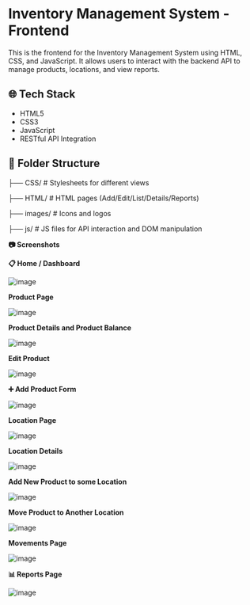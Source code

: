 # Inventory Management System - Frontend

This is the frontend for the Inventory Management System using HTML, CSS, and JavaScript. It allows users to interact with the backend API to manage products, locations, and view reports.

## 🌐 Tech Stack

- HTML5
- CSS3
- JavaScript
- RESTful API Integration

## 📁 Folder Structure
├── CSS/ # Stylesheets for different views

├── HTML/ # HTML pages (Add/Edit/List/Details/Reports)

├── images/ # Icons and logos

├── js/ # JS files for API interaction and DOM manipulation

**📷 Screenshots**

**📋 Home / Dashboard**

![image](https://github.com/user-attachments/assets/f17412d5-dfb4-4ad3-8e4b-4cc7893bd2ca)


**Product Page**

![image](https://github.com/user-attachments/assets/964e986c-a8b2-474f-b29b-8bb3124f1686)


**Product Details and Product Balance**

![image](https://github.com/user-attachments/assets/f1f7a7cf-6872-4484-a336-a8cf2f5c930d)


**Edit Product**

![image](https://github.com/user-attachments/assets/17f3555c-6a47-4159-8e2f-9d2516f8a77f)


**➕ Add Product Form**

![image](https://github.com/user-attachments/assets/7bf4c5df-2799-496b-b8c5-9852c1d4be16)


**Location Page**

![image](https://github.com/user-attachments/assets/ea6c797a-dc84-4c23-9598-9060d98843b0)


**Location Details**

![image](https://github.com/user-attachments/assets/9fc50ef1-eb85-46d3-b237-7bbd28237409)


**Add New Product to some Location**

![image](https://github.com/user-attachments/assets/20f72a68-ab9f-4cfb-ab05-354acc9b7285)


**Move Product to Another Location**

![image](https://github.com/user-attachments/assets/15ed67a0-bb27-4386-b728-ea53d232d009)


**Movements Page**

![image](https://github.com/user-attachments/assets/ae79ef99-db55-4766-990c-ce8308785fc4)


**📊 Reports Page**

![image](https://github.com/user-attachments/assets/e2f3bba7-ee95-4559-b4bb-f6d0c7922ded)



